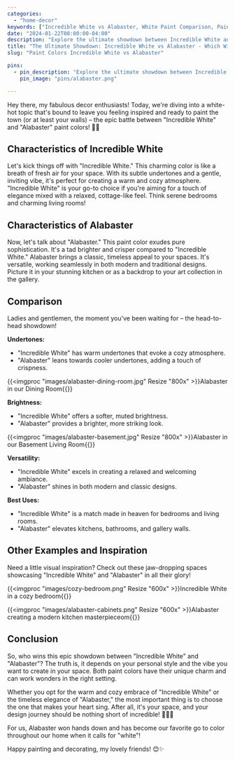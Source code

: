 ```yaml
---
categories:
  - "home-decor"
keywords: ["Incredible White vs Alabaster, White Paint Comparison, Paint Color Characteristics, Choosing the Right White Paint, Interior Design Choices, Home Painting Tips, Alabaster Paint Features, Incredible White Undertones, Paint Color Versatility, Home Improvement Decisions"]
date: "2024-01-22T00:00:00-04:00"
description: "Explore the ultimate showdown between Incredible White and Alabaster paint colors. Discover their characteristics, best uses, and find the perfect white for your home decor. It's time to decide which shade wins in the battle of elegance and versatility."
title: "The Ultimate Showdown: Incredible White vs Alabaster - Which Wins?"
slug: "Paint Colors Incredible White vs Alabaster"

pins:
  - pin_description: "Explore the ultimate showdown between Incredible White and Alabaster paint colors. Discover their characteristics, best uses, and find the perfect white for your home decor. It's time to decide which shade wins in the battle of elegance and versatility."
    pin_image: "pins/alabaster.png"

---
```



Hey there, my fabulous decor enthusiasts! Today, we're diving into a white-hot topic that's bound to leave you feeling inspired and ready to paint the town (or at least your walls) – the epic battle between "Incredible White" and "Alabaster" paint colors! 🎨💫

## Characteristics of Incredible White

Let's kick things off with "Incredible White." This charming color is like a breath of fresh air for your space. With its subtle undertones and a gentle, inviting vibe, it's perfect for creating a warm and cozy atmosphere. "Incredible White" is your go-to choice if you're aiming for a touch of elegance mixed with a relaxed, cottage-like feel. Think serene bedrooms and charming living rooms!

## Characteristics of Alabaster

Now, let's talk about "Alabaster." This paint color exudes pure sophistication. It's a tad brighter and crisper compared to "Incredible White." Alabaster brings a classic, timeless appeal to your spaces. It's versatile, working seamlessly in both modern and traditional designs. Picture it in your stunning kitchen or as a backdrop to your art collection in the gallery.

## Comparison

Ladies and gentlemen, the moment you've been waiting for – the head-to-head showdown! 

**Undertones:** 
- "Incredible White" has warm undertones that evoke a cozy atmosphere.
- "Alabaster" leans towards cooler undertones, adding a touch of crispness.

{{<imgproc "images/alabaster-dining-room.jpg" Resize "800x" >}}Alabaster in our Dining Room{{</imgproc>}} 


**Brightness:** 
- "Incredible White" offers a softer, muted brightness.
- "Alabaster" provides a brighter, more striking look.

{{<imgproc "images/alabaster-basement.jpg" Resize "800x" >}}Alabaster in our Basement Living Room{{</imgproc>}} 

**Versatility:** 
- "Incredible White" excels in creating a relaxed and welcoming ambiance.
- "Alabaster" shines in both modern and classic designs.

**Best Uses:**
- "Incredible White" is a match made in heaven for bedrooms and living rooms.
- "Alabaster" elevates kitchens, bathrooms, and gallery walls.

## Other Examples and Inspiration

Need a little visual inspiration? Check out these jaw-dropping spaces showcasing "Incredible White" and "Alabaster" in all their glory! 

{{<imgproc "images/cozy-bedroom.png" Resize "600x" >}}Incredible White in a cozy bedroom{{</imgproc>}} 

{{<imgproc "images/alabaster-cabinets.png" Resize "600x" >}}Alabaster creating a modern kitchen masterpieceom{{</imgproc>}} 

## Conclusion

So, who wins this epic showdown between "Incredible White" and "Alabaster"? The truth is, it depends on your personal style and the vibe you want to create in your space. Both paint colors have their unique charm and can work wonders in the right setting.

Whether you opt for the warm and cozy embrace of "Incredible White" or the timeless elegance of "Alabaster," the most important thing is to choose the one that makes your heart sing. After all, it's your space, and your design journey should be nothing short of incredible! 🌟🏡💖

For us, Alabaster won hands down and has become our favorite go to color throughout our home when it calls for "white"!

Happy painting and decorating, my lovely friends! 😊✨
